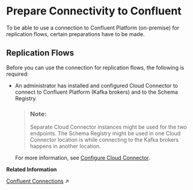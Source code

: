 <!-- loio3515f11430044e479cc4934cd221e010 -->

# Prepare Connectivity to Confluent

To be able to use a connection to Confluent Platform \(on-premise\) for replication flows, certain preparations have to be made.



<a name="loio3515f11430044e479cc4934cd221e010__section_ixm_3zr_51c"/>

## Replication Flows

Before you can use the connection for replication flows, the following is required:

-   An administrator has installed and configured Cloud Connector to connect to Confluent Platform \(Kafka brokers\) and to the Schema Registry.

    > ### Note:  
    > Separate Cloud Connector instances might be used for the two endpoints. The Schema Registry might be used in one Cloud Connector location is while connecting to the Kafka brokers happens in another location.

    For more information, see [Configure Cloud Connector](configure-cloud-connector-f289920.md).


**Related Information**  


[Confluent Connections](https://help.sap.com/viewer/9f36ca35bc6145e4acdef6b4d852d560/DEV_CURRENT/en-US/d83c08ad4eaf49dba9602b1d51c07a52.html#loiod83c08ad4eaf49dba9602b1d51c07a52 "Use the connection to connect to Apache Kafka hosted on either the Confluent Platform or Confluent Cloud. The connection type has two endpoints: the Kafka brokers and the Schema Registry.") :arrow_upper_right:

